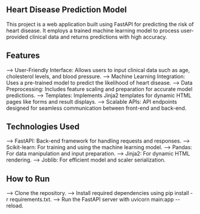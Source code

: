 ## Heart Disease Prediction Model
This project is a web application built using FastAPI for predicting the risk of heart disease. It employs a trained machine learning model to process user-provided clinical data and returns predictions with high accuracy.

## Features
--> User-Friendly Interface:  Allows users to input clinical data such as age, cholesterol levels, and blood pressure.
--> Machine Learning Integration:  Uses a pre-trained model to predict the likelihood of heart disease.
--> Data Preprocessing:  Includes feature scaling and preparation for accurate model predictions.
--> Templates:  Implements Jinja2 templates for dynamic HTML pages like forms and result displays.
--> Scalable APIs: API endpoints designed for seamless communication between front-end and back-end.

## Technologies Used
--> FastAPI: Back-end framework for handling requests and responses.
--> Scikit-learn: For training and using the machine learning model.
--> Pandas: For data manipulation and input preparation.
--> Jinja2: For dynamic HTML rendering.
--> Joblib: For efficient model and scaler serialization.

## How to Run
--> Clone the repository.
--> Install required dependencies using pip install -r requirements.txt.
--> Run the FastAPI server with uvicorn main:app --reload.

